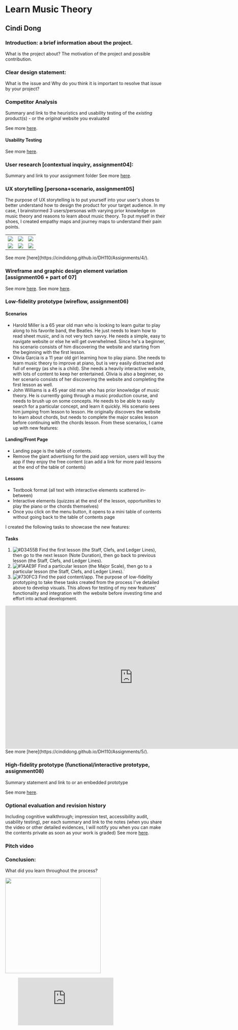 # Learn Music Theory 
## Cindi Dong
### Introduction: a brief information about the project. 
What is the project about? The motivation of the project and possible contribution.
### Clear design statement: 
What is the issue and Why do you think it is important to resolve that issue by your project? 
### Competitor Analysis
Summary and link to the heuristics and usability testing of the *existing* product(s) - or the *original* website you evaluated

See more [here](https://cindidong.github.io/DH110/Assignments/1/).

#### Usability Testing
See more [here](https://cindidong.github.io/DH110/Assignments/2/).

### User research [contextual inquiry, assignment04]:
Summary and link to your assignment folder
See more [here](https://cindidong.github.io/DH110/Assignments/3/).

### UX storytelling [persona+scenario, assignment05]
The purpose of UX storytelling is to put yourself into your user's shoes to better understand how to design the product for your target audience. In my case, I brainstormed 3 users/personas with varying prior knowledge on music theory and reasons to learn about music theory. To put myself in their shoes, I created empathy maps and journey maps to understand their pain points.
<table>
  <tr>
    <th><img src="https://cindidong.github.io/DH110/Assignments/4/HaroldPersona.png"></th>
    <th><img src="https://cindidong.github.io/DH110/Assignments/4/OliviaPersona.png"></th>
    <th><img src="https://cindidong.github.io/DH110/Assignments/4/JohnPersona.png"></th>
  </tr>
  <tr>
    <td><img src="https://cindidong.github.io/DH110/Assignments/4/HaroldEmpathy.png"></td>
    <td><img src="https://cindidong.github.io/DH110/Assignments/4/OliviaEmpathy.png"></td>
    <td><img src="https://cindidong.github.io/DH110/Assignments/4/JohnEmpathy.png"></td>
  </tr>
</table>
See more [here](https://cindidong.github.io/DH110/Assignments/4/).

### Wireframe and graphic design element variation [assignment06 + part of 07]

See more [here](https://cindidong.github.io/DH110/Assignments/5/).
See more [here](https://cindidong.github.io/DH110/Assignments/6/).

### Low-fidelity prototype (wireflow, assignment06)
#### Scenarios
- Harold Miller is a 65 year old man who is looking to learn guitar to play along to his favorite band, the Beatles. He just needs to learn how to read sheet music, and is not very tech savvy. He needs a simple, easy to navigate website or else he will get overwhelmed. Since he's a beginner, his scenario consists of him discovering the website and starting from the beginning with the first lesson.
- Olivia Garcia is a 11 year old girl learning how to play piano. She needs to learn music theory to improve at piano, but is very easily distracted and full of energy (as she is a child). She needs a heavily interactive website, with lots of content to keep her entertained. Olivia is also a beginner, so her scenario consists of her discovering the website and completing the first lesson as well.
- John Williams is a 45 year old man who has prior knowledge of music theory. He is currently going through a music production course, and needs to brush up on some concepts. He needs to be able to easily search for a particular concept, and learn it quickly. His scenario sees him jumping from lesson to lesson. He originally discovers the website to learn about chords, but needs to complete the major scales lesson before continuing with the chords lesson.
From these scenarios, I came up with new features:
#### Landing/Front Page
- Landing page is the table of contents.
- Remove the giant advertising for the paid app version, users will buy the app if they enjoy the free content (can add a link for more paid lessons at the end of the table of contents)
#### Lessons
- Textbook format (all text with interactive elements scattered in-between)
- Interactive elements (quizzes at the end of the lesson, opportunities to play the piano or the chords themselves)
- Once you click on the menu button, it opens to a mini table of contents without going back to the table of contents page

I created the following tasks to showcase the new features:
#### Tasks
1. ![#D3455B](https://via.placeholder.com/15/D3455B/000000?text=+) Find the first lesson (the Staff, Clefs, and Ledger Lines), then go to the next lesson (Note Duration), then go back to previous lesson (the Staff, Clefs, and Ledger Lines).
2. ![#1AAE9F](https://via.placeholder.com/15/1AAE9F/000000?text=+) Find a particular lesson (the Major Scale), then go to a particular lesson (the Staff, Clefs, and Ledger Lines).`
3. ![#730FC3](https://via.placeholder.com/15/730FC3/000000?text=+) Find the paid content/app.
The purpose of low-fidelity prototyping to take these tasks created from the process I've detailed above to develop visuals. This allows for testing of my new features' functionality and integration with the website before investing time and effort into actual development.

<iframe style="border:none" width="800" height="450" src="https://whimsical.com/embed/RNMQqsmtNKkvVCLBL4emfZ"></iframe>
See more [here](https://cindidong.github.io/DH110/Assignments/5/).

### High-fidelity prototype (functional/interactive prototype, assignment08)
Summary statement and link to or an embedded prototype

See more [here](https://cindidong.github.io/DH110/Assignments/7/).
### Optional evaluation and revision history 
Including cognitive walkthrough; impression test, accessibility audit, usability testing), per each summary and link to the notes (when you share the video or other detailed evidences, I will notify you when you can make the contents private as soon as your work is graded)
See more [here](https://cindidong.github.io/DH110/Assignments/7/).
### Pitch video 
### Conclusion: 
What did you learn throughout the process?

<img src="https://cindidong.github.io/DH110/Assignments/6/FinalDesign.png" height="300px">

<!-- blank line -->
<figure class="video_container">
  <iframe src="https://www.youtube.com/embed/IboyHfL2jno" frameborder="0" allowfullscreen="true"> </iframe>
</figure>
<!-- blank line -->
